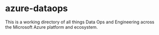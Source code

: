 # azure-dataops
This is a working directory of all things Data Ops and Engineering across the Microsoft Azure platform and ecosystem.
